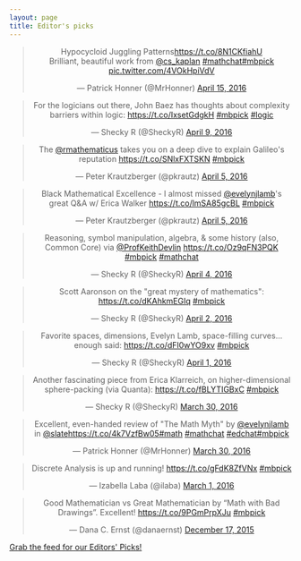 ```yaml
---
layout: page
title: Editor's picks
---
```


<blockquote class="twitter-tweet" align="center" data-width="500"><p lang="en" dir="ltr">Hypocycloid Juggling Patterns<a href="https://t.co/8N1CKfiahU">https://t.co/8N1CKfiahU</a><br>Brilliant, beautiful work from <a href="https://twitter.com/cs_kaplan">@cs_kaplan</a> <a href="https://twitter.com/hashtag/mathchat?src=hash">#mathchat</a><a href="https://twitter.com/hashtag/mbpick?src=hash">#mbpick</a> <a href="https://t.co/4VOkHpiVdV">pic.twitter.com/4VOkHpiVdV</a></p>&mdash; Patrick Honner (@MrHonner) <a href="https://twitter.com/MrHonner/status/721119095983312896">April 15, 2016</a></blockquote>
<script async src="//platform.twitter.com/widgets.js" charset="utf-8"></script>
<blockquote class="twitter-tweet" align="center" data-width="500"><p lang="en" dir="ltr">For the logicians out there, John Baez has thoughts about complexity barriers within logic: <a href="https://t.co/IxsetGdgkH">https://t.co/IxsetGdgkH</a> <a href="https://twitter.com/hashtag/mbpick?src=hash">#mbpick</a> <a href="https://twitter.com/hashtag/logic?src=hash">#logic</a></p>&mdash; Shecky R (@SheckyR) <a href="https://twitter.com/SheckyR/status/718601858076565504">April 9, 2016</a></blockquote>
<script async src="//platform.twitter.com/widgets.js" charset="utf-8"></script>
<blockquote class="twitter-tweet" align="center" data-width="500"><p lang="en" dir="ltr">The <a href="https://twitter.com/rmathematicus">@rmathematicus</a> takes you on a deep dive to explain Galileo&#39;s reputation <a href="https://t.co/SNlxFXTSKN">https://t.co/SNlxFXTSKN</a> <a href="https://twitter.com/hashtag/mbpick?src=hash">#mbpick</a></p>&mdash; Peter Krautzberger (@pkrautz) <a href="https://twitter.com/pkrautz/status/717453913851564035">April 5, 2016</a></blockquote>
<script async src="//platform.twitter.com/widgets.js" charset="utf-8"></script>
<blockquote class="twitter-tweet" align="center" data-width="500"><p lang="en" dir="ltr">Black Mathematical Excellence - I almost missed <a href="https://twitter.com/evelynjlamb">@evelynjlamb</a>&#39;s great Q&amp;A w/ Erica Walker <a href="https://t.co/lmSA85gcBL">https://t.co/lmSA85gcBL</a> <a href="https://twitter.com/hashtag/mbpick?src=hash">#mbpick</a></p>&mdash; Peter Krautzberger (@pkrautz) <a href="https://twitter.com/pkrautz/status/717453481418866688">April 5, 2016</a></blockquote>
<script async src="//platform.twitter.com/widgets.js" charset="utf-8"></script>
<blockquote class="twitter-tweet" align="center" data-width="500"><p lang="en" dir="ltr">Reasoning, symbol manipulation, algebra, &amp; some history (also, Common Core) via <a href="https://twitter.com/profkeithdevlin">@ProfKeithDevlin</a> <a href="https://t.co/Oz9qFN3PQK">https://t.co/Oz9qFN3PQK</a> <a href="https://twitter.com/hashtag/mbpick?src=hash">#mbpick</a> <a href="https://twitter.com/hashtag/mathchat?src=hash">#mathchat</a></p>&mdash; Shecky R (@SheckyR) <a href="https://twitter.com/SheckyR/status/717082697911377920">April 4, 2016</a></blockquote>
<script async src="//platform.twitter.com/widgets.js" charset="utf-8"></script>
<blockquote class="twitter-tweet" align="center" data-width="500"><p lang="en" dir="ltr">Scott Aaronson on the &quot;great mystery of mathematics&quot;: <a href="https://t.co/dKAhkmEGIq">https://t.co/dKAhkmEGIq</a> <a href="https://twitter.com/hashtag/mbpick?src=hash">#mbpick</a></p>&mdash; Shecky R (@SheckyR) <a href="https://twitter.com/SheckyR/status/716219902173057024">April 2, 2016</a></blockquote>
<script async src="//platform.twitter.com/widgets.js" charset="utf-8"></script>
<blockquote class="twitter-tweet" align="center" data-width="500"><p lang="en" dir="ltr">Favorite spaces, dimensions, Evelyn Lamb, space-filling curves... enough said: <a href="https://t.co/dFI0wYO9xv">https://t.co/dFI0wYO9xv</a> <a href="https://twitter.com/hashtag/mbpick?src=hash">#mbpick</a></p>&mdash; Shecky R (@SheckyR) <a href="https://twitter.com/SheckyR/status/716046126030405633">April 1, 2016</a></blockquote>
<script async src="//platform.twitter.com/widgets.js" charset="utf-8"></script>
<blockquote class="twitter-tweet" align="center" data-width="500"><p lang="en" dir="ltr">Another fascinating piece from Erica Klarreich, on higher-dimensional sphere-packing (via Quanta): <a href="https://t.co/fBLYTIGBxC">https://t.co/fBLYTIGBxC</a> <a href="https://twitter.com/hashtag/mbpick?src=hash">#mbpick</a></p>&mdash; Shecky R (@SheckyR) <a href="https://twitter.com/SheckyR/status/715293920448667649">March 30, 2016</a></blockquote>
<script async src="//platform.twitter.com/widgets.js" charset="utf-8"></script>
<blockquote class="twitter-tweet" align="center" data-width="500"><p lang="en" dir="ltr">Excellent, even-handed review of &quot;The Math Myth&quot; by <a href="https://twitter.com/evelynjlamb">@evelynjlamb</a> in <a href="https://twitter.com/Slate">@slate</a><a href="https://t.co/4k7VzfBw05">https://t.co/4k7VzfBw05</a><a href="https://twitter.com/hashtag/math?src=hash">#math</a> <a href="https://twitter.com/hashtag/mathchat?src=hash">#mathchat</a> <a href="https://twitter.com/hashtag/edchat?src=hash">#edchat</a><a href="https://twitter.com/hashtag/mbpick?src=hash">#mbpick</a></p>&mdash; Patrick Honner (@MrHonner) <a href="https://twitter.com/MrHonner/status/714969881075171328">March 30, 2016</a></blockquote>
<script async src="//platform.twitter.com/widgets.js" charset="utf-8"></script>
<blockquote class="twitter-tweet" align="center" data-width="500"><p lang="en" dir="ltr">Discrete Analysis is up and running! <a href="https://t.co/gFdK8ZfVNx">https://t.co/gFdK8ZfVNx</a> <a href="https://twitter.com/hashtag/mbpick?src=hash">#mbpick</a></p>&mdash; Izabella Laba (@ilaba) <a href="https://twitter.com/ilaba/status/704693670881075202">March 1, 2016</a></blockquote>
<script async src="//platform.twitter.com/widgets.js" charset="utf-8"></script>
<blockquote class="twitter-tweet" align="center" data-width="500"><p lang="en" dir="ltr">Good Mathematician vs Great Mathematician by “Math with Bad Drawings”. Excellent! <a href="https://t.co/9PGmPrpXJu">https://t.co/9PGmPrpXJu</a> <a href="https://twitter.com/hashtag/mbpick?src=hash">#mbpick</a></p>&mdash; Dana C. Ernst (@danaernst) <a href="https://twitter.com/danaernst/status/677516866043011076">December 17, 2015</a></blockquote>
<script async src="//platform.twitter.com/widgets.js" charset="utf-8"></script>
<p> <a href="editors-picks.xml">Grab the feed for our Editors' Picks!</a></p>
